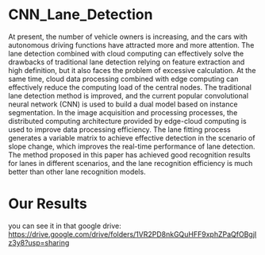 # CNN_Lane_Detection
At present, the number of vehicle owners is increasing, and the cars with autonomous driving functions have attracted more and more attention. The lane detection combined with cloud computing can effectively solve the drawbacks of traditional lane detection relying on feature extraction and high definition, but it also faces the problem of excessive calculation. At the same time, cloud data processing combined with edge computing can effectively reduce the computing load of the central nodes. The traditional lane detection method is improved, and the current popular convolutional neural network (CNN) is used to build a dual model based on instance segmentation. In the image acquisition and processing processes, the distributed computing architecture provided by edge-cloud computing is used to improve data processing efficiency. The lane fitting process generates a variable matrix to achieve effective detection in the scenario of slope change, which improves the real-time performance of lane detection. The method proposed in this paper has achieved good recognition results for lanes in different scenarios, and the lane recognition efficiency is much better than other lane recognition models.
# Our Results
you can see it in that google drive: https://drive.google.com/drive/folders/1VR2PD8nkGQuHFF9xphZPaQfOBgjIz3y8?usp=sharing
